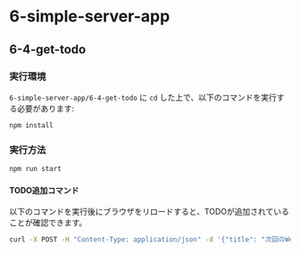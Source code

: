 # 6-simple-server-app
## 6-4-get-todo
### 実行環境
`6-simple-server-app/6-4-get-todo` に `cd` した上で、以下のコマンドを実行する必要があります:
```bash
npm install
```

### 実行方法
```bash
npm run start
```

#### TODO追加コマンド
以下のコマンドを実行後にブラウザをリロードすると、TODOが追加されていることが確認できます。
```bash
curl -X POST -H "Content-Type: application/json" -d '{"title": "次回のWeb研に出席する"}' http://localhost:8000
```
